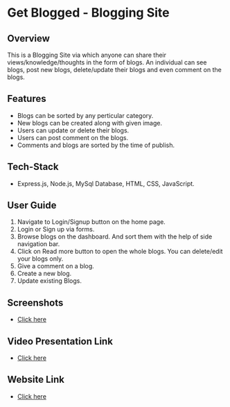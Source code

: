 # Get Blogged - Blogging Site

## Overview
This is a Blogging Site via which anyone can share their views/knowledge/thoughts in the form of blogs. An individual can see blogs, post new blogs, delete/update their blogs and even comment on the blogs.

## Features
* Blogs can be sorted by any perticular category.
* New blogs can be created along with given image.
* Users can update or delete their blogs.
* Users can post comment on the blogs.
* Comments and blogs are sorted by the time of publish.

## Tech-Stack
* Express.js, Node.js, MySql Database, HTML, CSS, JavaScript.

## User Guide
1. Navigate to Login/Signup button on the home page.
2. Login or Sign up via forms.
3. Browse blogs on the dashboard.
   And sort them with the help of side navigation bar.
4. Click on Read more button to open the whole blogs. You can delete/edit your blogs only.
5. Give a comment on a blog.
7. Create a new blog.
8. Update existing Blogs.

## Screenshots
* [Click here](https://drive.google.com/drive/folders/1ajwuinBpj6Lp0VIfByA5WOg1U2DZYGKA?usp=sharing)

## Video Presentation Link
* [Click here](https://drive.google.com/file/d/11I6vCQ8WM1Fokc6mjebXSgEORHyJKpXi/view?usp=sharing)

## Website Link
* [Click here](https://pure-temple-95489.herokuapp.com/)